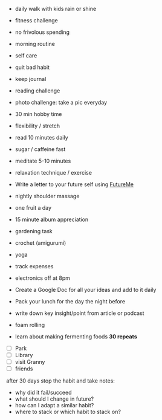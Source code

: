 


- daily walk with kids rain or shine
- fitness challenge
- no frivolous spending
- morning routine
- self care
- quit bad habit
- keep journal
- reading challenge
- photo challenge: take a pic everyday
- 30 min hobby time
- flexibility / stretch
- read 10 minutes daily
- sugar / caffeine fast
- meditate 5-10 minutes
- relaxation technique / exercise
- Write a letter to your future self using [FutureMe](https://www.futureme.org/)
- nightly shoulder massage
- one fruit a day
- 15 minute album appreciation
- gardening task
- crochet (amigurumi)
- yoga
- track expenses
- electronics off at 8pm
- Create a Google Doc for all your ideas and add to it daily
- Pack your lunch for the day the night before
- write down key insight/point from article or podcast
- foam rolling

- learn about making fermenting foods
__30 repeats__
- [ ] Park
- [ ] Library
- [ ] visit Granny
- [ ] friends

after 30 days stop the habit and take notes:
- why did it fail/succeed
- what should I change in future?
- how can I adapt a similar habit?
- where to stack or which habit to stack on?
